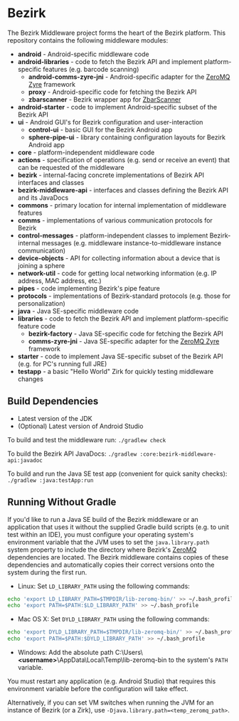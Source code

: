 # Bezirk 

The Bezirk Middleware project forms the heart of the Bezirk platform. This repository contains the following middleware modules:

- **android** - Android-specific middleware code
 - **android-libraries** - code to fetch the Bezirk API and implement platform-specific features (e.g. barcode scanning)
   - **android-comms-zyre-jni** - Android-specific adapter for the [ZeroMQ Zyre](https://github.com/zeromq/zyre) framework
    - **proxy** - Android-specific code for fetching the Bezirk API
    - **zbarscanner** - Bezirk wrapper app for [ZbarScanner](https://sourceforge.net/projects/zbar/?source=navbar)
 - **android-starter** - code to implement Android-specific subset of the Bezirk API
 - **ui** - Android GUI's for Bezirk configuration and user-interaction
   - **control-ui** - basic GUI for the Bezirk Android app
    - **sphere-pipe-ui** - library containing configuration layouts for Bezirk Android app
- **core** - platform-independent middleware code
 - **actions** - specification of operations (e.g. send or receive an event) that can be requested of the middleware
 - **bezirk** - internal-facing concrete implementations of Bezirk API interfaces and classes
 - **bezirk-middleware-api** - interfaces and classes defining the Bezirk API and its JavaDocs
 - **commons** - primary location for internal implementation of middleware features
 - **comms** - implementations of various communication protocols for Bezirk
 - **control-messages** - platform-independent classes to implement Bezirk-internal messages (e.g. middleware instance-to-middleware instance communication)
 - **device-objects** - API for collecting information about a device that is joining a sphere
 - **network-util** - code for getting local networking information (e.g. IP address, MAC address, etc.)
 - **pipes** - code implementing Bezirk's pipe feature
 - **protocols** - implementations of Bezirk-standard protocols (e.g. those for personalization)
- **java** - Java SE-specific middleware code
 - **libraries** - code to fetch the Bezirk API and implement platform-specific feature code
   - **bezirk-factory** - Java SE-specific code for fetching the Bezirk API
    - **comms-zyre-jni** - Java SE-specific adapter for the [ZeroMQ Zyre](https://github.com/zeromq/zyre) framework
 - **starter** - code to implement Java SE-specific subset of the Bezirk API (e.g. for PC's running full JRE)
 - **testapp** - a basic "Hello World" Zirk for quickly testing middleware changes

## Build Dependencies

- Latest version of the JDK
- (Optional) Latest version of Android Studio

To build and test the middleware run: `./gradlew check`

To build the Bezirk API JavaDocs: `./gradlew :core:bezirk-middleware-api:javadoc`

To build and run the Java SE test app (convenient for quick sanity checks): `./gradlew :java:testApp:run`

## Running Without Gradle

If you'd like to run a Java SE build of the Bezirk middleware or an application that uses it without the supplied Gradle build scripts (e.g. to unit test within an IDE), you must configure your operating system's environment variable that the JVM uses to set the `java.library.path` system property to include the directory where Bezirk's [ZeroMQ](zeromq.org) dependencies are located. The Bezirk middleware contains copies of these dependencies and automatically copies their correct versions onto the system during the first run.

- Linux: Set `LD_LIBRARY_PATH` using the following commands:
```bash
echo 'export LD_LIBRARY_PATH=$TMPDIR/lib-zeromq-bin/' >> ~/.bash_profile
echo 'export PATH=$PATH:$LD_LIBRARY_PATH' >> ~/.bash_profile
```
- Mac OS X: Set `DYLD_LIBRARY_PATH` using the following commands:
```bash
echo 'export DYLD_LIBRARY_PATH=$TMPDIR/lib-zeromq-bin/' >> ~/.bash_profile
echo 'export PATH=$PATH:$DYLD_LIBRARY_PATH' >> ~/.bash_profile
```
- Windows: Add the absolute path C:\Users\\**\<username\>**\AppData\Local\Temp\lib-zeromq-bin to the system's `PATH` variable.

You must restart any application (e.g. Android Studio) that requires this environment variable before the configuration will take effect.

Alternatively, if you can set VM switches when running the JVM for an instance of Bezirk (or a Zirk), use `-Djava.library.path=<temp_zeromq_path>`.
